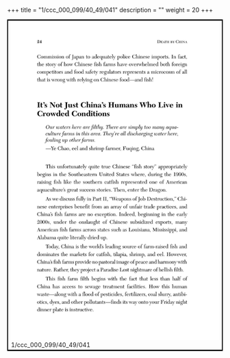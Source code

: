 +++
title = "1/ccc_000_099/40_49/041"
description = ""
weight = 20
+++

<table style="border:2px solid black;max-width:800px;max-height:800px;" 
><tr><td><img class="center-fit-jpg"
src="/jpg_/out_jpg_dbc_041.jpg"  >1/ccc_000_099/40_49/041</img></td></tr></table>